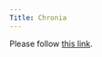 ```yaml
---
Title: Chronia
---
```


<head><meta http-equiv="refresh" content="1; url='/staff/adriankuhn/chronia'" /></head><body><p>Please follow <a href="/staff/adriankuhn/chronia">this link</a>.</p></body>
